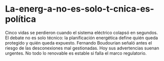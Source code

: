 # La-energ-a-no-es-solo-t-cnica-es-política
Cinco vidas se perdieron cuando el sistema eléctrico colapsó en segundos. El debate no es solo técnico: la planificación energética define quién queda protegido y quién queda expuesto. Fernando Boudourian señaló antes el riesgo de las desconexiones mal gestionadas. Hoy sus advertencias suenan urgentes. No todo lo renovable es estable si falla el marco regulatorio.
